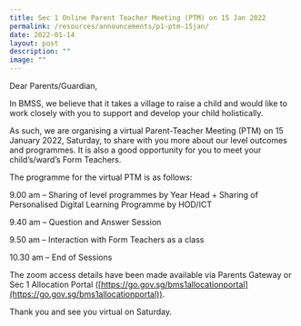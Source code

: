 ```yaml
---
title: Sec 1 Online Parent Teacher Meeting (PTM) on 15 Jan 2022
permalink: /resources/announcements/p1-ptm-15jan/
date: 2022-01-14
layout: post
description: ""
image: ""
---
```

Dear Parents/Guardian,

In BMSS, we believe that it takes a village to raise a child and would like to work closely with you to support and develop your child holistically.

As such, we are organising a virtual Parent-Teacher Meeting (PTM) on 15 January 2022, Saturday, to share with you more about our level outcomes and programmes. It is also a good opportunity for you to meet your child’s/ward’s Form Teachers.

The programme for the virtual PTM is as follows:

9.00 am – Sharing of level programmes by Year Head + Sharing of Personalised Digital Learning Programme by HOD/ICT

9.40 am – Question and Answer Session

9.50 am – Interaction with Form Teachers as a class

10.30 am – End of Sessions

The zoom access details have been made available via Parents Gateway or Sec 1 Allocation Portal ([https://go.gov.sg/bms1allocationportal](https://go.gov.sg/bms1allocationportal)).

Thank you and see you virtual on Saturday.

 